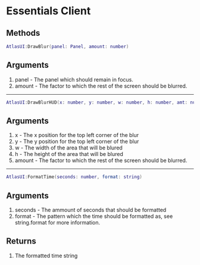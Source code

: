 # Essentials <client>Client</client>

## Methods

```lua
AtlasUI:DrawBlur(panel: Panel, amount: number)
```

## Arguments

1. panel - The panel which should remain in focus.
2. amount - The factor to which the rest of the screen should be blurred.

---

```lua
AtlasUI:DrawBlurHUD(x: number, y: number, w: number, h: number, amt: number)
```

## Arguments

1. x - The x position for the top left corner of the blur
2. y - The y position for the top left corner of the blur
3. w - The width of the area that will be blured
4. h - The height of the area that will be blured
5. amount - The factor to which the rest of the screen should be blurred.

---

```lua
AtlasUI:FormatTime(seconds: number, format: string)
```

## Arguments

1. seconds - The ammount of seconds that should be formatted
2. format - The pattern which the time should be formatted as, see string.format for more information.

## Returns

1. The formatted time string